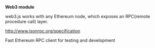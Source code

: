 **Web3 module**

web3.js works with any Ethereum node, which exposes an RPC\(remote procedure call\) layer.

http://www.jsonrpc.org/specification



Fast Ethereum RPC client for testing and development

